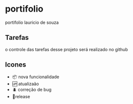 # portifolio
portifolio lauricio de souza


## Tarefas
o controle das tarefas desse projeto será realizado no github

## Icones

- :package: nova funcionalidade
- :up: atualizaão
- :beetle: correção de bug
- :checkered_flag:release